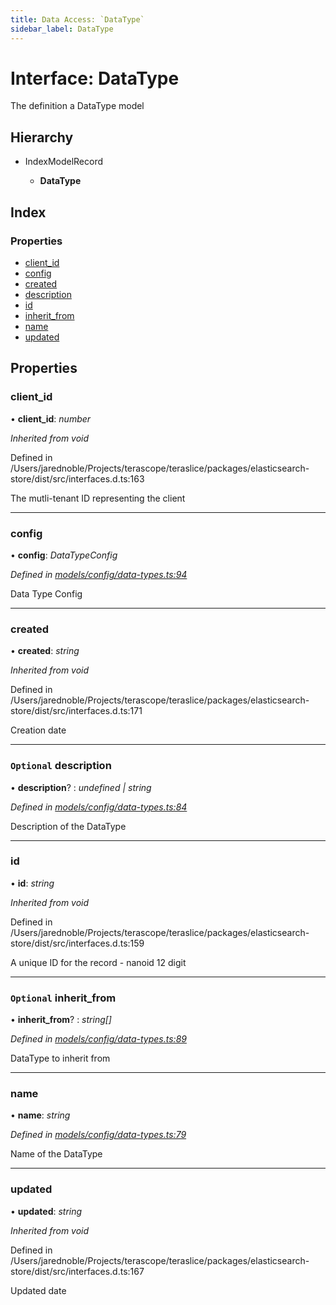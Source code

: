 ```yaml
---
title: Data Access: `DataType`
sidebar_label: DataType
---
```


# Interface: DataType

The definition a DataType model

## Hierarchy

* IndexModelRecord

  * **DataType**

## Index

### Properties

* [client_id](datatype.md#client_id)
* [config](datatype.md#config)
* [created](datatype.md#created)
* [description](datatype.md#optional-description)
* [id](datatype.md#id)
* [inherit_from](datatype.md#optional-inherit_from)
* [name](datatype.md#name)
* [updated](datatype.md#updated)

## Properties

###  client_id

• **client_id**: *number*

*Inherited from void*

Defined in /Users/jarednoble/Projects/terascope/teraslice/packages/elasticsearch-store/dist/src/interfaces.d.ts:163

The mutli-tenant ID representing the client

___

###  config

• **config**: *DataTypeConfig*

*Defined in [models/config/data-types.ts:94](https://github.com/terascope/teraslice/blob/0ae31df4/packages/data-access/src/models/config/data-types.ts#L94)*

Data Type Config

___

###  created

• **created**: *string*

*Inherited from void*

Defined in /Users/jarednoble/Projects/terascope/teraslice/packages/elasticsearch-store/dist/src/interfaces.d.ts:171

Creation date

___

### `Optional` description

• **description**? : *undefined | string*

*Defined in [models/config/data-types.ts:84](https://github.com/terascope/teraslice/blob/0ae31df4/packages/data-access/src/models/config/data-types.ts#L84)*

Description of the DataType

___

###  id

• **id**: *string*

*Inherited from void*

Defined in /Users/jarednoble/Projects/terascope/teraslice/packages/elasticsearch-store/dist/src/interfaces.d.ts:159

A unique ID for the record - nanoid 12 digit

___

### `Optional` inherit_from

• **inherit_from**? : *string[]*

*Defined in [models/config/data-types.ts:89](https://github.com/terascope/teraslice/blob/0ae31df4/packages/data-access/src/models/config/data-types.ts#L89)*

DataType to inherit from

___

###  name

• **name**: *string*

*Defined in [models/config/data-types.ts:79](https://github.com/terascope/teraslice/blob/0ae31df4/packages/data-access/src/models/config/data-types.ts#L79)*

Name of the DataType

___

###  updated

• **updated**: *string*

*Inherited from void*

Defined in /Users/jarednoble/Projects/terascope/teraslice/packages/elasticsearch-store/dist/src/interfaces.d.ts:167

Updated date
